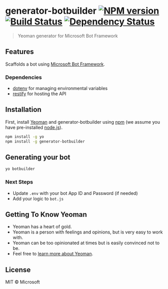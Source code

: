 # generator-botbuilder [![NPM version][npm-image]][npm-url] [![Build Status][travis-image]][travis-url] [![Dependency Status][daviddm-image]][daviddm-url]
> Yeoman generator for Microsoft Bot Framework

## Features

Scaffolds a bot using [Microsoft Bot Framework](https://dev.botframework.com).

### Dependencies

- [dotenv](https://github.com/motdotla/dotenv) for managing environmental variables
- [restify](http://restify.com/) for hosting the API

## Installation

First, install [Yeoman](http://yeoman.io) and generator-botbuilder using [npm](https://www.npmjs.com/) (we assume you have pre-installed [node.js](https://nodejs.org/)).

```bash
npm install -g yo
npm install -g generator-botbuilder
```

## Generating your bot

```bash
yo botbuilder
```

### Next Steps

- Update `.env` with your bot App ID and Password (if needed)
- Add your logic to `bot.js`

## Getting To Know Yeoman

 * Yeoman has a heart of gold.
 * Yeoman is a person with feelings and opinions, but is very easy to work with.
 * Yeoman can be too opinionated at times but is easily convinced not to be.
 * Feel free to [learn more about Yeoman](http://yeoman.io/).

## License

MIT © Microsoft


[npm-image]: https://badge.fury.io/js/generator-botbuilder.svg
[npm-url]: https://npmjs.org/package/generator-botbuilder
[travis-image]: https://travis-ci.org/geektrainer/generator-botbuilder.svg?branch=master
[travis-url]: https://travis-ci.org/geektrainer/generator-botbuilder
[daviddm-image]: https://david-dm.org/geektrainer/generator-botbuilder.svg?theme=shields.io
[daviddm-url]: https://david-dm.org/geektrainer/generator-botbuilder
